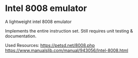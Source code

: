 # Intel 8008 emulator
A lightweight intel 8008 emulator

Implements the entire instruction set. Still requires unit testing & documentation.

Used Resources:
https://petsd.net/8008.php
https://www.manualslib.com/manual/943056/Intel-8008.html
